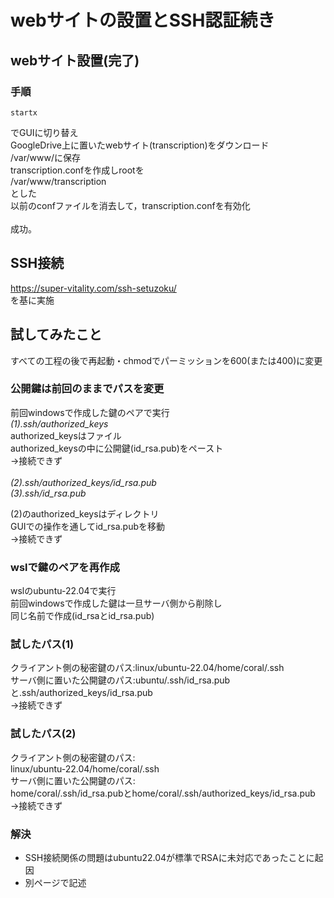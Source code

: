 # webサイトの設置とSSH認証続き
## webサイト設置(完了)
### 手順
```
startx
```
でGUIに切り替え<br>
GoogleDrive上に置いたwebサイト(transcription)をダウンロード<br>
/var/www/に保存<br>
transcription.confを作成しrootを<br>
/var/www/transcription<br>
とした<br>
以前のconfファイルを消去して，transcription.confを有効化<br>
<br>
成功。
## SSH接続
https://super-vitality.com/ssh-setuzoku/ <br>
を基に実施

## 試してみたこと
すべての工程の後で再起動・chmodでパーミッションを600(または400)に変更
### 公開鍵は前回のままでパスを変更
前回windowsで作成した鍵のペアで実行<br>
_(1).ssh/authorized_keys_<br>
authorized_keysはファイル<br>
authorized_keysの中に公開鍵(id_rsa.pub)をペースト<br>
→接続できず<br>
<br>
_(2).ssh/authorized_keys/id_rsa.pub_<br>
_(3).ssh/id_rsa.pub_<br>

(2)のauthorized_keysはディレクトリ<br>
GUIでの操作を通してid_rsa.pubを移動<br>
→接続できず<br>
### wslで鍵のペアを再作成
wslのubuntu-22.04で実行<br>
前回windowsで作成した鍵は一旦サーバ側から削除し<br>
同じ名前で作成(id_rsaとid_rsa.pub)<br>
### 試したパス(1)
クライアント側の秘密鍵のパス:linux/ubuntu-22.04/home/coral/.ssh<br>
サーバ側に置いた公開鍵のパス:ubuntu/.ssh/id_rsa.pubと.ssh/authorized_keys/id_rsa.pub<br>
→接続できず<br>
### 試したパス(2)
クライアント側の秘密鍵のパス:<br>
linux/ubuntu-22.04/home/coral/.ssh<br>
サーバ側に置いた公開鍵のパス:<br>
home/coral/.ssh/id_rsa.pubとhome/coral/.ssh/authorized_keys/id_rsa.pub<br>
→接続できず<br>
### 解決
- SSH接続関係の問題はubuntu22.04が標準でRSAに未対応であったことに起因
- 別ページで記述













